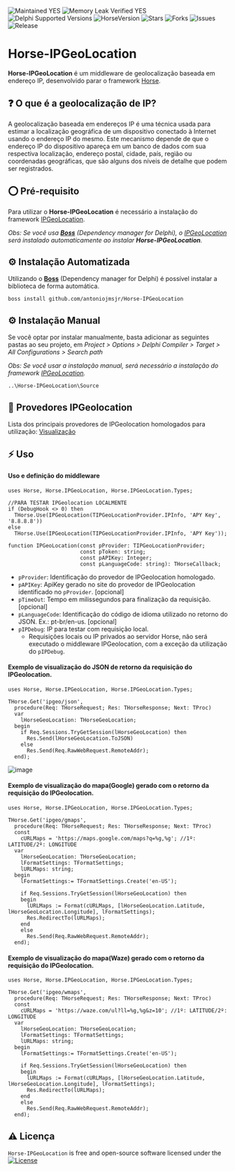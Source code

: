 ![Maintained YES](https://img.shields.io/badge/Maintained%3F-yes-green.svg?style=flat-square&color=important)
![Memory Leak Verified YES](https://img.shields.io/badge/Memory%20Leak%20Verified%3F-yes-green.svg?style=flat-square&color=important)
![Delphi Supported Versions](https://img.shields.io/badge/Delphi%20Supported%20Versions-Tokyo%2010.2.3%20and%20above-blue.svg?style=flat-square)
![HorseVersion](https://img.shields.io/badge/Horse%20minimum%20version-v3.0.1-blue.svg?style=flat-square)
![Stars](https://img.shields.io/github/stars/antoniojmsjr/Horse-IPGeoLocation.svg?style=flat-square)
![Forks](https://img.shields.io/github/forks/antoniojmsjr/Horse-IPGeoLocation.svg?style=flat-square)
![Issues](https://img.shields.io/github/issues/antoniojmsjr/Horse-IPGeoLocation.svg?style=flat-square&color=blue)
![Release](https://img.shields.io/github/v/release/antoniojmsjr/Horse-IPGeoLocation?label=Latest%20release&style=flat-square&color=important)

# Horse-IPGeoLocation

**Horse-IPGeoLocation** é um middleware de geolocalização baseada em endereço IP, desenvolvido parar o framework [Horse](https://github.com/HashLoad/horse).

## ❓ O que é a geolocalização de IP?

A geolocalização baseada em endereços IP é uma técnica usada para estimar a localização geográfica de um dispositivo conectado à Internet usando o endereço IP do mesmo. Este mecanismo depende de que o endereço IP do dispositivo apareça em um banco de dados com sua respectiva localização, endereço postal, cidade, país, região ou coordenadas geográficas, que são alguns dos níveis de detalhe que podem ser registrados.

## ⭕ Pré-requisito

Para utilizar o **Horse-IPGeoLocation** é necessário a instalação do framework [IPGeoLocation](https://github.com/antoniojmsjr/IPGeoLocation/releases/latest).

*Obs: Se você usa [**Boss**](https://github.com/HashLoad/boss/releases/latest) (Dependency manager for Delphi), o [IPGeoLocation](https://github.com/antoniojmsjr/IPGeoLocation/releases/latest) será instalado automaticamente ao instalar **Horse-IPGeoLocation**.*


## ⚙️ Instalação Automatizada

Utilizando o [**Boss**](https://github.com/HashLoad/boss/releases/latest) (Dependency manager for Delphi) é possível instalar a biblioteca de forma automática.

```
boss install github.com/antoniojmsjr/Horse-IPGeoLocation
```

## ⚙️ Instalação Manual

Se você optar por instalar manualmente, basta adicionar as seguintes pastas ao seu projeto, em *Project > Options > Delphi Compiler > Target > All Configurations > Search path*

*Obs: Se você usar a instalação manual, será necessário a instalação do framework [IPGeoLocation](https://github.com/antoniojmsjr/IPGeoLocation/releases/latest).*

```
..\Horse-IPGeoLocation\Source
```

## 🧬 Provedores IPGeolocation

Lista dos principais provedores de IPGeolocation homologados para utilização: [Visualização](https://github.com/antoniojmsjr/IPGeoLocation#provedores-homologados)

## ⚡️ Uso

#### Uso e definição do middleware

```delphi
uses Horse, Horse.IPGeoLocation, Horse.IPGeoLocation.Types;

//PARA TESTAR IPGeolocation LOCALMENTE
if (DebugHook <> 0) then
  THorse.Use(IPGeoLocation(TIPGeoLocationProvider.IPInfo, 'APY Key', '8.8.8.8'))
else
  THorse.Use(IPGeoLocation(TIPGeoLocationProvider.IPInfo, 'APY Key'));
```

```delphi
function IPGeoLocation(const pProvider: TIPGeoLocationProvider;
                       const pToken: string;
                       const pAPIKey: Integer;
                       const pLanguageCode: string): THorseCallback;
```
* `pProvider`: Identificação do provedor de IPGeolocation homologado.
* `pAPIKey`: ApiKey gerado no site do provedor de IPGeolocation identificado no `pProvider`. [opcional]
* `pTimeOut`: Tempo em milissegundos para finalização da requisição. [opcional]
* `pLanguageCode`: Identificação do código de idioma utilizado no retorno do JSON. Ex.: pt-br/en-us. [opcional]
* `pIPDebug`: IP para testar com requisição local.
  * Requisições locais ou IP privados ao servidor Horse, não será executado o middleware IPGeolocation, com a exceção da utilização do `pIPDebug`.

#### Exemplo de visualização do JSON de retorno da requisição do IPGeolocation.

```delphi
uses Horse, Horse.IPGeoLocation, Horse.IPGeoLocation.Types;

THorse.Get('ipgeo/json',
  procedure(Req: THorseRequest; Res: THorseResponse; Next: TProc)
  var
    lHorseGeoLocation: THorseGeoLocation;
  begin
    if Req.Sessions.TryGetSession(lHorseGeoLocation) then
      Res.Send(lHorseGeoLocation.ToJSON)
    else
      Res.Send(Req.RawWebRequest.RemoteAddr);
  end);
```
![image](https://user-images.githubusercontent.com/20980984/161866329-d4789aff-46b8-4f92-ad83-4cd2c9a66fdc.png)

#### Exemplo de visualização do mapa(Google) gerado com o retorno da requisição do IPGeolocation.

```delphi
uses Horse, Horse.IPGeoLocation, Horse.IPGeoLocation.Types;

THorse.Get('ipgeo/gmaps',
  procedure(Req: THorseRequest; Res: THorseResponse; Next: TProc)
  const
    cURLMaps = 'https://maps.google.com/maps?q=%g,%g'; //1º: LATITUDE/2º: LONGITUDE
  var
    lHorseGeoLocation: THorseGeoLocation;
    lFormatSettings: TFormatSettings;
    lURLMaps: string;
  begin
    lFormatSettings:= TFormatSettings.Create('en-US');

    if Req.Sessions.TryGetSession(lHorseGeoLocation) then
    begin
      lURLMaps := Format(cURLMaps, [lHorseGeoLocation.Latitude, lHorseGeoLocation.Longitude], lFormatSettings);
      Res.RedirectTo(lURLMaps);
    end
    else
      Res.Send(Req.RawWebRequest.RemoteAddr);
  end);
```

#### Exemplo de visualização do mapa(Waze) gerado com o retorno da requisição do IPGeolocation.

```delphi
uses Horse, Horse.IPGeoLocation, Horse.IPGeoLocation.Types;

THorse.Get('ipgeo/wmaps',
  procedure(Req: THorseRequest; Res: THorseResponse; Next: TProc)
  const
    cURLMaps = 'https://waze.com/ul?ll=%g,%g&z=10'; //1º: LATITUDE/2º: LONGITUDE
  var
    lHorseGeoLocation: THorseGeoLocation;
    lFormatSettings: TFormatSettings;
    lURLMaps: string;
  begin
    lFormatSettings:= TFormatSettings.Create('en-US');

    if Req.Sessions.TryGetSession(lHorseGeoLocation) then
    begin
      lURLMaps := Format(cURLMaps, [lHorseGeoLocation.Latitude, lHorseGeoLocation.Longitude], lFormatSettings);
      Res.RedirectTo(lURLMaps);
    end
    else
      Res.Send(Req.RawWebRequest.RemoteAddr);
  end);
```
## ⚠️ Licença
`Horse-IPGeoLocation` is free and open-source software licensed under the [![License](https://img.shields.io/badge/license-Apache%202-blue.svg)](https://github.com/antoniojmsjr/Horse-IPGeoLocation/blob/master/LICENSE)
